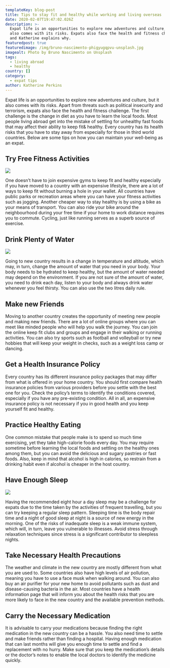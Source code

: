 ```yaml
---
templateKey: blog-post
title: Tips to stay fit and healthy while working and living overseas
date: 2020-02-07T19:47:02.026Z
description: >-
  Expat life is an opportunities to explore new adventures and culture, but it
  also comes with its risks. Expats also face the health and fitness challenge
  and Katherine explains why.
featuredpost: true
featuredimage: /img/bruno-nascimento-phigyugqpvu-unsplash.jpg
imagealt: Photo by Bruno Nascimento on Unsplash
tags:
  - living abroad
  - healthy
country: []
category:
  - expat tips
author: Katherine Perkins
---
```

Expat life is an opportunities to explore new adventures and culture, but it also comes with its risks. Apart from threats such as political insecurity and terrorism, expats also face the health and fitness challenge. The first challenge is the change in diet as you have to learn the local foods. Most people living abroad get into the mistake of settling for unhealthy fast foods that may affect their ability to keep fit& healthy. Every country has its health risks that you have to stay away from especially for those in third world countries. Below are some tips on how you can maintain your well-being as an expat.

## Try Free Fitness Activities



![](/img/photo-by-alexander-redl-on-unsplash.jpg)

One doesn’t have to join expensive gyms to keep fit and healthy especially if you have moved to a country with an expensive lifestyle, there are a lot of ways to keep fit without burning a hole in your wallet. All countries have public parks or recreation areas where you can have your fitness activities such as jogging. Another cheaper way to stay healthy is by using a bike as your means of transport. You can also ride your bike around the neighbourhood during your free time if your home to work distance requires you to commute. Cycling, just like running serves as a superb source of exercise.

## Drink Plenty of Water

![](/img/photo-by-jana-sabeth-on-unsplash.jpg)



Going to new country results in a change in temperature and altitude, which may, in turn, change the amount of water that you need in your body. Your body needs to be hydrated to keep healthy, but the amount of water needed may depend on the environment. If you are not sure of the amount of water, you need to drink each day, listen to your body and always drink water whenever you feel thirsty. You can also use the two litres daily rule.

## Make new Friends

Moving to another country creates the opportunity of meeting new people and making new friends. There are a lot of online groups where you can meet like minded people who will help you walk the journey. You can join the online keep fit clubs and groups and engage in their walking or running activities. You can also try sports such as football and volleyball or try new hobbies that will keep your weight in checks, such as a weight loss camp or dancing.

## Get a Health Insurance Policy

Every country has its different insurance policy packages that may differ from what is offered in your home country. You should first compare health insurance policies from various providers before you settle with the best one for you. Check the policy’s terms to identify the conditions covered, especially if you have any pre-existing condition. All in all, an expensive insurance policy is not necessary if you in good health and you keep yourself fit and healthy.

## Practice Healthy Eating

One common mistake that people make is to spend so much time exercising, yet they take high-calorie foods every day. You may require sometime before learning the local foods and settling on the healthy ones among them, but you can avoid the delicious and sugary pastries or fast foods. Also, keep in mind that alcohol is high in calories, so restrain from a drinking habit even if alcohol is cheaper in the host country.

## Have Enough Sleep

![](/img/photo-by-kinga-cichewicz-on-unsplash.jpg)

Having the recommended eight hour a day sleep may be a challenge for expats due to the time taken by the activities of frequent travelling, but you can try keeping a regular sleep pattern. Sleeping time is the body repair time and a night of good sleep at night is a source of new energy in the morning. One of the risks of inadequate sleep is a weak immune system, which will, in turn, leave you vulnerable to illnesses. Avoid stress through relaxation techniques since stress is a significant contributor to sleepless nights.

## Take Necessary Health Precautions

The weather and climate in the new country are mostly different from what you are used to. Some countries also have high levels of air pollution, meaning you have to use a face musk when walking around. You can also buy an air purifier for your new home to avoid pollutants such as dust and disease-causing bacteria in the air. Most countries have a health information page that will inform you about the health risks that you are more likely to face in the new country and the available prevention methods.

## Carry the Necessary Medication

It is advisable to carry your medications because finding the right medication in the new country can be a hassle. You also need time to settle and make friends rather than finding a hospital. Having enough medication that can last months will give you enough time to settle and find a replacement with no hurry. Make sure that you keep the medication’s details or the doctor’s notes to enable the local doctors to identify the medicine quickly.

